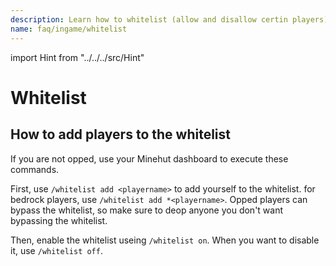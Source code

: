 ```yaml
---
description: Learn how to whitelist (allow and disallow certin players) on your server.
name: faq/ingame/whitelist
---
```


import Hint from "../../../src/Hint"

# Whitelist

## How to add players to the whitelist

<Hint style="warning">
If you are not opped, use your Minehut dashboard to execute these commands.
</Hint>

First, use `/whitelist add <playername>` to add yourself to the whitelist. for bedrock players, use `/whitelist add *<playername>`. Opped players can bypass the whitelist, so make sure to deop anyone you don't want bypassing the whitelist.

Then, enable the whitelist useing `/whitelist on`. When you want to disable it, use `/whitelist off`.
